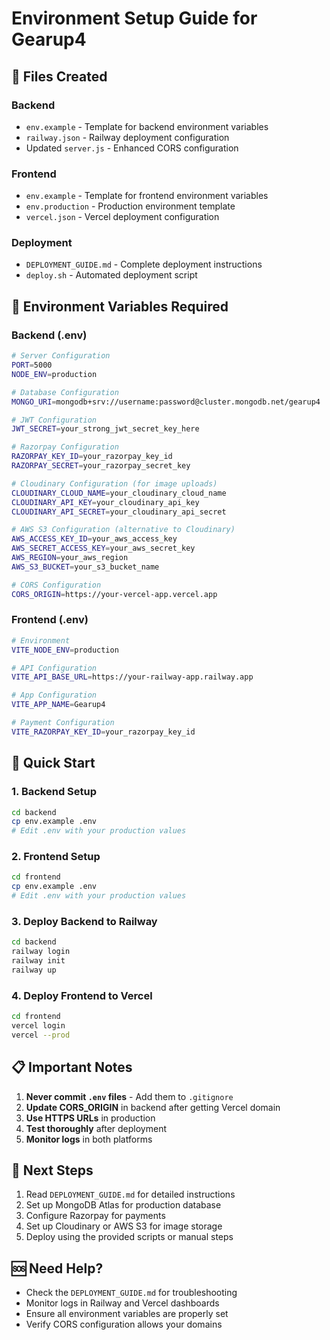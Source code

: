 # Environment Setup Guide for Gearup4

## 📁 Files Created

### Backend
- `env.example` - Template for backend environment variables
- `railway.json` - Railway deployment configuration
- Updated `server.js` - Enhanced CORS configuration

### Frontend
- `env.example` - Template for frontend environment variables
- `env.production` - Production environment template
- `vercel.json` - Vercel deployment configuration

### Deployment
- `DEPLOYMENT_GUIDE.md` - Complete deployment instructions
- `deploy.sh` - Automated deployment script

## 🔧 Environment Variables Required

### Backend (.env)
```bash
# Server Configuration
PORT=5000
NODE_ENV=production

# Database Configuration
MONGO_URI=mongodb+srv://username:password@cluster.mongodb.net/gearup4

# JWT Configuration
JWT_SECRET=your_strong_jwt_secret_key_here

# Razorpay Configuration
RAZORPAY_KEY_ID=your_razorpay_key_id
RAZORPAY_SECRET=your_razorpay_secret_key

# Cloudinary Configuration (for image uploads)
CLOUDINARY_CLOUD_NAME=your_cloudinary_cloud_name
CLOUDINARY_API_KEY=your_cloudinary_api_key
CLOUDINARY_API_SECRET=your_cloudinary_api_secret

# AWS S3 Configuration (alternative to Cloudinary)
AWS_ACCESS_KEY_ID=your_aws_access_key
AWS_SECRET_ACCESS_KEY=your_aws_secret_key
AWS_REGION=your_aws_region
AWS_S3_BUCKET=your_s3_bucket_name

# CORS Configuration
CORS_ORIGIN=https://your-vercel-app.vercel.app
```

### Frontend (.env)
```bash
# Environment
VITE_NODE_ENV=production

# API Configuration
VITE_API_BASE_URL=https://your-railway-app.railway.app

# App Configuration
VITE_APP_NAME=Gearup4

# Payment Configuration
VITE_RAZORPAY_KEY_ID=your_razorpay_key_id
```

## 🚀 Quick Start

### 1. Backend Setup
```bash
cd backend
cp env.example .env
# Edit .env with your production values
```

### 2. Frontend Setup
```bash
cd frontend
cp env.example .env
# Edit .env with your production values
```

### 3. Deploy Backend to Railway
```bash
cd backend
railway login
railway init
railway up
```

### 4. Deploy Frontend to Vercel
```bash
cd frontend
vercel login
vercel --prod
```

## 📋 Important Notes

1. **Never commit `.env` files** - Add them to `.gitignore`
2. **Update CORS_ORIGIN** in backend after getting Vercel domain
3. **Use HTTPS URLs** in production
4. **Test thoroughly** after deployment
5. **Monitor logs** in both platforms

## 🔗 Next Steps

1. Read `DEPLOYMENT_GUIDE.md` for detailed instructions
2. Set up MongoDB Atlas for production database
3. Configure Razorpay for payments
4. Set up Cloudinary or AWS S3 for image storage
5. Deploy using the provided scripts or manual steps

## 🆘 Need Help?

- Check the `DEPLOYMENT_GUIDE.md` for troubleshooting
- Monitor logs in Railway and Vercel dashboards
- Ensure all environment variables are properly set
- Verify CORS configuration allows your domains 